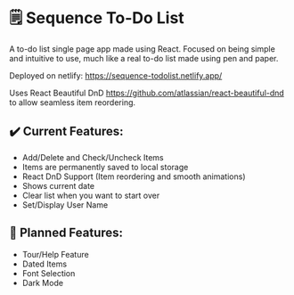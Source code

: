 # 🗒️ Sequence To-Do List

A to-do list single page app made using React. Focused on being simple and intuitive to use, much like a real to-do list made using pen and paper.

Deployed on netlify:
https://sequence-todolist.netlify.app/

Uses React Beautiful DnD https://github.com/atlassian/react-beautiful-dnd to allow seamless item reordering.

## ✔️ Current Features: 

- Add/Delete and Check/Uncheck Items
- Items are permanently saved to local storage
- React DnD Support (Item reordering and smooth animations)
- Shows current date
- Clear list when you want to start over
- Set/Display User Name

## 📅 Planned Features: 

- Tour/Help Feature
- Dated Items
- Font Selection
- Dark Mode
